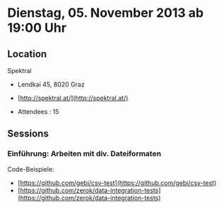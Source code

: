 # Dienstag, 05. November 2013 ab 19:00 Uhr

## Location

Spektral

- Lendkai 45, 8020 Graz
- [http://spektral.at/](http://spektral.at/)

- Attendees : 15

## Sessions

### Einführung: Arbeiten mit div. Dateiformaten

Code-Beispiele:

- [https://github.com/gebi/csv-test](https://github.com/gebi/csv-test)
- [https://github.com/zerok/data-integration-tests](https://github.com/zerok/data-integration-tests)
